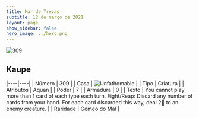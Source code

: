 ```yaml
---
title: Mar de Trevas
subtitle: 12 de março de 2021
layout: page
show_sidebar: false
hero_image: ../hero.png
---
```


![309](https://cdn.keyforgegame.com/media/card_front/pt/496_309_VR296QMP4WQP_pt.png)

## Kaupe

|----|----|
| Número | 309 |
| Casa | ![Unfathomable](https://archonarcana.com/images/thumb/1/10/Unfathomable.png/22px-Unfathomable.png "Abissais") |
| Tipo | Criatura |
| Atributos | Aquan |
| Poder | 7 |
| Armadura | 0 |
| Texto | You cannot play more than 1 card of each type each turn.  Fight/Reap: Discard any number of cards from your hand. For each card discarded this way, deal 2 to an enemy creature. |
| Raridade | Gêmeo do Mal |

